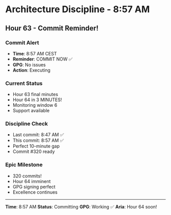 # Architecture Discipline - 8:57 AM

## Hour 63 - Commit Reminder!

### Commit Alert
- **Time**: 8:57 AM CEST
- **Reminder**: COMMIT NOW ✅
- **GPG**: No issues
- **Action**: Executing

### Current Status
- Hour 63 final minutes
- Hour 64 in 3 MINUTES!
- Monitoring window 6
- Support available

### Discipline Check
- Last commit: 8:47 AM ✅
- This commit: 8:57 AM ✅
- Perfect 10-minute gap
- Commit #320 ready

### Epic Milestone
- 320 commits!
- Hour 64 imminent
- GPG signing perfect
- Excellence continues

---

**Time**: 8:57 AM
**Status**: Committing
**GPG**: Working ✅
**Aria**: Hour 64 soon!